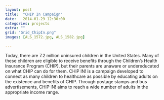 ```yaml
---
layout: post
title:  "CHIP In Campaign"
date:   2014-01-29 12:30:00
categories: projects
extra: ""
grid: "Grid_ChipIn.png"
images: [ALS_1572.jpg, ALS_1582.jpg]

---
```


Today, there are 7.2 million uninsured children in the United States. Many of these children are eligible to receive benefits through the Children’s Health Insurance Program (CHIP), but their parents are unaware or undereducated on what CHIP can do for them. CHIP IN! is a campaign developed to connect as many children to healthcare as possible by educating adults on the existence and benefits of CHIP. Through postage stamps and bus advertisements, CHIP IN! aims to reach a wide number of adults in the appropriate income range.